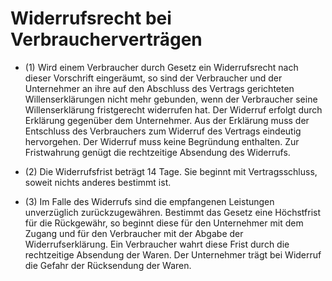 # Widerrufsrecht bei Verbraucherverträgen

- (1) Wird einem Verbraucher durch Gesetz ein Widerrufsrecht nach dieser Vorschrift eingeräumt, so sind der Verbraucher und der Unternehmer an ihre auf den Abschluss des Vertrags gerichteten Willenserklärungen nicht mehr gebunden, wenn der Verbraucher seine Willenserklärung fristgerecht widerrufen hat. Der Widerruf erfolgt durch Erklärung gegenüber dem Unternehmer. Aus der Erklärung muss der Entschluss des Verbrauchers zum Widerruf des Vertrags eindeutig hervorgehen. Der Widerruf muss keine Begründung enthalten. Zur Fristwahrung genügt die rechtzeitige Absendung des Widerrufs.

- (2) Die Widerrufsfrist beträgt 14 Tage. Sie beginnt mit Vertragsschluss, soweit nichts anderes bestimmt ist.

- (3) Im Falle des Widerrufs sind die empfangenen Leistungen unverzüglich zurückzugewähren. Bestimmt das Gesetz eine Höchstfrist für die Rückgewähr, so beginnt diese für den Unternehmer mit dem Zugang und für den Verbraucher mit der Abgabe der Widerrufserklärung. Ein Verbraucher wahrt diese Frist durch die rechtzeitige Absendung der Waren. Der Unternehmer trägt bei Widerruf die Gefahr der Rücksendung der Waren.


